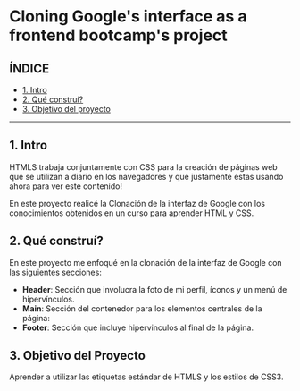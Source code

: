# Cloning Google's interface as a frontend bootcamp's project

## ÍNDICE

* [1. Intro](https://github.com/na323/cloning-googles-interface-as-a-frontend-bootcamps-project/blob/main/README.md#1-intro)
* [2. Qué construí?](https://github.com/na323/cloning-googles-interface-as-a-frontend-bootcamps-project/blob/main/README.md#2-qu%C3%A9-constru%C3%AD)
* [3. Objetivo del proyecto](https://github.com/na323/cloning-googles-interface-as-a-frontend-bootcamps-project/blob/main/README.md#objetivo-del-proyecto)

*****

## 1. Intro
HTMLS trabaja conjuntamente con CSS para la creación de páginas web que se utilizan a diario en los navegadores y que justamente estas usando ahora para ver este contenido! 

En este proyecto realicé la Clonación de la interfaz de Google con los conocimientos obtenidos en un curso para aprender HTML y CSS.

## 2. Qué construí?
En este proyecto me enfoqué en la clonación de la interfaz de Google con las siguientes secciones:
* **Header**: Sección que involucra la foto de mi perfil, íconos y un menú de hipervínculos.
*  **Main**: Sección del contenedor para los elementos centrales de la página:
*  **Footer**: Sección que incluye hipervinculos al final de la página.

## 3. Objetivo del Proyecto
Aprender a utilizar las etiquetas estándar de HTMLS y los estilos de CSS3.
